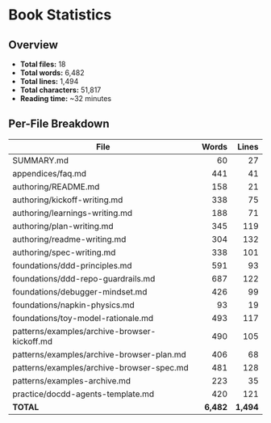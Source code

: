 # Book Statistics

## Overview

- **Total files:** 18
- **Total words:** 6,482
- **Total lines:** 1,494
- **Total characters:** 51,817
- **Reading time:** ~32 minutes

## Per-File Breakdown

| File | Words | Lines |
|------|------:|------:|
| SUMMARY.md | 60 | 27 |
| appendices/faq.md | 441 | 41 |
| authoring/README.md | 158 | 21 |
| authoring/kickoff-writing.md | 338 | 75 |
| authoring/learnings-writing.md | 188 | 71 |
| authoring/plan-writing.md | 345 | 119 |
| authoring/readme-writing.md | 304 | 132 |
| authoring/spec-writing.md | 338 | 101 |
| foundations/ddd-principles.md | 591 | 93 |
| foundations/ddd-repo-guardrails.md | 687 | 122 |
| foundations/debugger-mindset.md | 426 | 99 |
| foundations/napkin-physics.md | 93 | 19 |
| foundations/toy-model-rationale.md | 493 | 117 |
| patterns/examples/archive-browser-kickoff.md | 490 | 105 |
| patterns/examples/archive-browser-plan.md | 406 | 68 |
| patterns/examples/archive-browser-spec.md | 481 | 128 |
| patterns/examples-archive.md | 223 | 35 |
| practice/docdd-agents-template.md | 420 | 121 |
| **TOTAL** | **6,482** | **1,494** |
